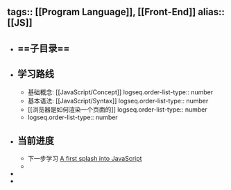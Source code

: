 tags:: [[Program Language]], [[Front-End]]
alias:: [[JS]]
---

- ==子目录==
	-
- ## 学习路线
	- 基础概念: [[JavaScript/Concept]]
	  logseq.order-list-type:: number
	- 基本语法: [[JavaScript/Syntax]]
	  logseq.order-list-type:: number
	- [[浏览器是如何渲染一个页面的]]
	  logseq.order-list-type:: number
	- logseq.order-list-type:: number
- ## 当前进度
	- 下一步学习 [A first splash into JavaScript](https://developer.mozilla.org/en-US/docs/Learn/JavaScript/First_steps/A_first_splash)
	-
-
-